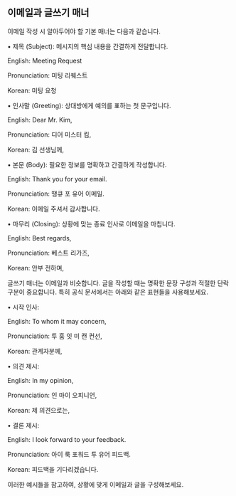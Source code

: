 ## 이메일과 글쓰기 매너

이메일 작성 시 알아두어야 할 기본 매너는 다음과 같습니다.

• 제목 (Subject): 메시지의 핵심 내용을 간결하게 전달합니다.

   English: Meeting Request

   Pronunciation: 미팅 리퀘스트

   Korean: 미팅 요청

• 인사말 (Greeting): 상대방에게 예의를 표하는 첫 문구입니다.

   English: Dear Mr. Kim,

   Pronunciation: 디어 미스터 킴,

   Korean: 김 선생님께,

• 본문 (Body): 필요한 정보를 명확하고 간결하게 작성합니다.

   English: Thank you for your email.

   Pronunciation: 땡큐 포 유어 이메일.

   Korean: 이메일 주셔서 감사합니다.

• 마무리 (Closing): 상황에 맞는 종료 인사로 이메일을 마칩니다.

   English: Best regards,

   Pronunciation: 베스트 리가즈,

   Korean: 안부 전하며,

글쓰기 매너는 이메일과 비슷합니다. 글을 작성할 때는 명확한 문장 구성과 적절한 단락 구분이 중요합니다. 특히 공식 문서에서는 아래와 같은 표현들을 사용해보세요.

• 시작 인사:

   English: To whom it may concern,

   Pronunciation: 투 훔 잇 미 캔 컨선,

   Korean: 관계자분께,

• 의견 제시:

   English: In my opinion,

   Pronunciation: 인 마이 오피니언,

   Korean: 제 의견으로는,

• 결론 제시:

   English: I look forward to your feedback.

   Pronunciation: 아이 룩 포워드 투 유어 피드백.

   Korean: 피드백을 기다리겠습니다.

이러한 예시들을 참고하여, 상황에 맞게 이메일과 글을 구성해보세요.